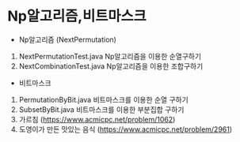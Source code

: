 # Np알고리즘,비트마스크

- Np알고리즘 (NextPermutation)

1. NextPermutationTest.java Np알고리즘을 이용한 순열구하기 
2. NextCombinationTest.java Np알고리즘을 이용한 조합구하기 


- 비트마스크

1. PermutationByBit.java 비트마스크를 이용한 순열 구하기
2. SubsetByBit.java  비트마스크를 이용한 부분집합 구하기 
3. 가르침 (https://www.acmicpc.net/problem/1062)
4. 도영이가 만든 맛있는 음식 (https://www.acmicpc.net/problem/2961)